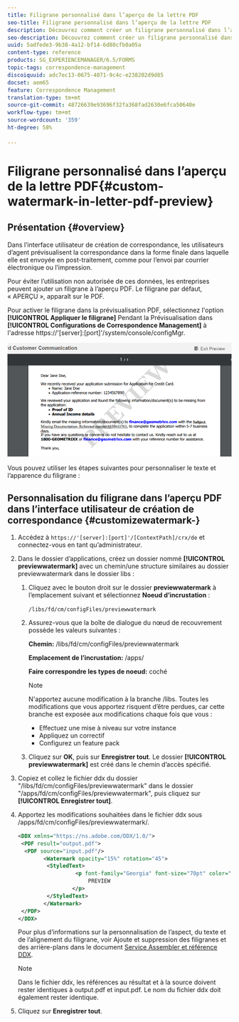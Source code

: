 ```yaml
---
title: Filigrane personnalisé dans l’aperçu de la lettre PDF
seo-title: Filigrane personnalisé dans l’aperçu de la lettre PDF
description: Découvrez comment créer un filigrane personnalisé dans l’aperçu de la lettre PDF.
seo-description: Découvrez comment créer un filigrane personnalisé dans l’aperçu de la lettre PDF.
uuid: 5adfede3-9b38-4a12-bf14-6d80cfb0a05a
content-type: reference
products: SG_EXPERIENCEMANAGER/6.5/FORMS
topic-tags: correspondence-management
discoiquuid: adc7ec13-0675-4071-9c4c-e238202d9d85
docset: aem65
feature: Correspondence Management
translation-type: tm+mt
source-git-commit: 48726639e93696f32fa368fad2630e6fca50640e
workflow-type: tm+mt
source-wordcount: '359'
ht-degree: 58%

---
```



# Filigrane personnalisé dans l’aperçu de la lettre PDF{#custom-watermark-in-letter-pdf-preview}

## Présentation {#overview}

Dans l’interface utilisateur de création de correspondance, les utilisateurs d’agent prévisualisent la correspondance dans la forme finale dans laquelle elle est envoyée en post-traitement, comme pour l’envoi par courrier électronique ou l’impression.

Pour éviter l’utilisation non autorisée de ces données, les entreprises peuvent ajouter un filigrane à l’aperçu PDF. Le filigrane par défaut, « APERÇU », apparaît sur le PDF.

Pour activer le filigrane dans la prévisualisation PDF, sélectionnez l&#39;option **[!UICONTROL Appliquer le filigrane]** Pendant la Prévisualisation dans **[!UICONTROL Configurations de Correspondence Management]** à l&#39;adresse https://&#39;[server]:[port]&#39;/system/console/configMgr.

![filigrane par défaut](assets/default-watermark.png)

Vous pouvez utiliser les étapes suivantes pour personnaliser le texte et l’apparence du filigrane :

## Personnalisation du filigrane dans l’aperçu PDF dans l’interface utilisateur de création de correspondance {#customizewatermark-}

1. Accédez à `https://'[server]:[port]'/[ContextPath]/crx/de` et connectez-vous en tant qu’administrateur.
1. Dans le dossier d’applications, créez un dossier nommé **[!UICONTROL previewwatermark]** avec un chemin/une structure similaires au dossier previewwatermark dans le dossier libs :

   1. Cliquez avec le bouton droit sur le dossier **previewwatermark** à l’emplacement suivant et sélectionnez **Noeud d’incrustation** :

      `/libs/fd/cm/configFiles/previewwatermark`

   1. Assurez-vous que la boîte de dialogue du nœud de recouvrement possède les valeurs suivantes :

      **Chemin:** /libs/fd/cm/configFiles/previewwatermark

      **Emplacement de l’incrustation:** /apps/

      **Faire correspondre les types de noeud:** coché

      >[!NOTE]
      >
      >N&#39;apportez aucune modification à la branche /libs. Toutes les modifications que vous apportez risquent d’être perdues, car cette branche est exposée aux modifications chaque fois que vous :
      >
      >    
      >    
      >    * Effectuez une mise à niveau sur votre instance
      >    * Appliquez un correctif
      >    * Configurez un feature pack


   1. Cliquez sur **OK**, puis sur **Enregistrer tout**. Le dossier **[!UICONTROL previewwatermark]** est créé dans le chemin d’accès spécifié.



1. Copiez et collez le fichier ddx du dossier &quot;/libs/fd/cm/configFiles/previewwatermark&quot; dans le dossier &quot;/apps/fd/cm/configFiles/previewwatermark&quot;, puis cliquez sur **[!UICONTROL Enregistrer tout]**.
1. Apportez les modifications souhaitées dans le fichier ddx sous /apps/fd/cm/configFiles/previewwatermark/.

   ```xml
   <DDX xmlns="https://ns.adobe.com/DDX/1.0/">
    <PDF result="output.pdf">
     <PDF source="input.pdf"/>
           <Watermark opacity="15%" rotation="45">
            <StyledText>
                     <p font-family="Georgia" font-size="70pt" color="black" font-weight="bold">
                         PREVIEW
                    </p>
            </StyledText>
           </Watermark>
    </PDF>
   </DDX>
   ```

   Pour plus d’informations sur la personnalisation de l’aspect, du texte et de l’alignement du filigrane, voir Ajoute et suppression des filigranes et des arrière-plans dans le document [Service Assembler et référence DDX](https://help.adobe.com/en_US/livecycle/11.0/ddxRef.pdf).

   >[!NOTE]
   >
   >Dans le fichier ddx, les références au résultat et à la source doivent rester identiques à output.pdf et input.pdf. Le nom du fichier ddx doit également rester identique.

1. Cliquez sur **Enregistrer tout**.


